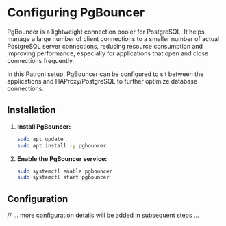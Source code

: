 # Configuring PgBouncer

PgBouncer is a lightweight connection pooler for PostgreSQL. It helps manage a large number of client connections to a smaller number of actual PostgreSQL server connections, reducing resource consumption and improving performance, especially for applications that open and close connections frequently.

In this Patroni setup, PgBouncer can be configured to sit between the applications and HAProxy/PostgreSQL to further optimize database connections.

## Installation

1.  **Install PgBouncer:**
    ```bash
    sudo apt update
    sudo apt install -y pgbouncer
    ```

2.  **Enable the PgBouncer service:**
    ```bash
    sudo systemctl enable pgbouncer
    sudo systemctl start pgbouncer
    ```

## Configuration
// ... more configuration details will be added in subsequent steps ...
